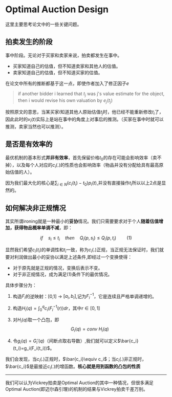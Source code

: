 # Optimal Auction Design 

这里主要思考论文中的一些关键问题。

## 拍卖发生的阶段

事中阶段。无论对于买家和卖家来说，拍卖都发生在事中。

- 买家知道自己的估值，但不知道卖家和其他人的估值。
- 卖家知道自己的估值，但不知道买家的估值。

在论文中所有的推断都基于这一点，即使作者加入了修正因子$e$

> if another bidder i learned that $t_j$ was j's value estimate for the object, then i would revise his own valuation by $e_j(t_j)$

按照原文的意思，当某买家i知道其他人原始估值$t_j$时，他已经不能重新修改$t_i$了，因此此时的$v_i(t)$实际上是站在事中的角度上对事后的推测。（买家在事中时就可以推测，卖家当然也可以推测）。

## 是否是有效率的

最优机制的基本形式**并非有效率**，首先保留价格$t_0$的存在可能会影响效率（卖不掉），以及每个人对应的$c_i(.)$的性质也会影响效率（物品并没有分配给具有最高原始估值的人）。

因为我们最大化的核心是$\sum_{i \in N} (c_i(t_i)-t_0)p_i(t)$,并没有直接操作$t_i$所以以上2点是显然的。

## 如何解决非正规情况

其实所谓ironing就是一种最小的**妥协**情况。我们只需要要求对于个人**随着估值增加，获得物品概率单调不减**，即：

$$
if \quad s_i \leq t_i \quad then \quad Q_i(p,s_i) \leq Q_i(p,t_i)    \quad \quad (1)
$$

显然我们希望$c_i(t_i)$的单调性和$t_i$一致，称为$c_i(.)$正规，当正规无法保证时，我们就要对利润做出最小的妥协以满足上述条件,即经过一个变换使得：

- 对于原先就是正规的情况，变换后表示不变。
- 对于非正规情况，成为满足(1)条件下的最优情况。

具体步骤分为：

1. 构造$F_i$的逆映射：[0,1] $\rightarrow$ $[a_i,b_i]$,记为$F_i^{-1}$，它是连续且严格单调递增的。

2. 构造$H_i(q)=\int_{0}^{q} c_i\left( F_i^{-1}(r) \right) dr$，其中$r \in[0,1]$

3. 对$H_i(q)$取一个凸包，即
$$
G_i(q)=conv \ H_i(q) 
$$

4. 令$g_i(q)=G_i'(q)$（间断点取右导数）,我们就可以定义$\bar{c_i}(t_i)=g_i(F_i(t_i))$。

我们会发现，当$c_i(.)$正规时，$\bar{c_i}\equiv c_i$；当$c_i(.)$非正规时，$\bar{c_i}$是最接近$c_i(.)$的增函数。**核心就是用到函数的凸包的性质**

---

我们可以认为Vickrey拍卖是Optimal Auction的其中一种情况，但很多满足Optimal Auction(即迈尔森引理)的机制的结果与Vickrey拍卖千差万别。